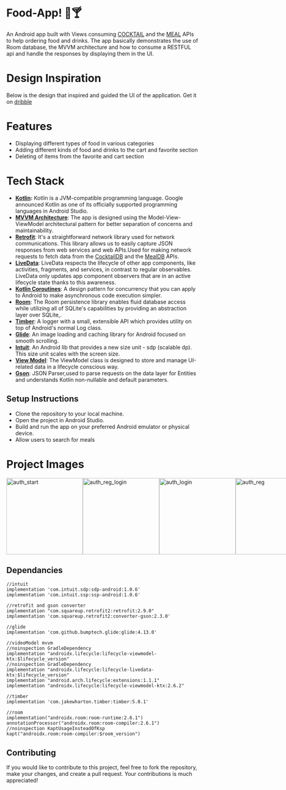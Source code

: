 # Food-App! 🍹🍸

An Android app built with Views consuming [COCKTAIL](https://www.thecocktaildb.com/) and the [MEAL](https://www.themealdb.com/) APIs to help ordering food and drinks. The app basically demonstrates the use of Room database, the MVVM architecture and how to consume a RESTFUL api and handle the responses by displaying them in the UI.

# Design Inspiration
Below is the design that inspired and guided the UI of the application. Get it on [dribble](https://dribbble.com/shots/21826039-Food-App-Design)

# Features
- Displaying different types of food in various categories
- Adding different kinds of food and drinks to the cart and favorite section
- Deleting of items from the favorite and cart section

# Tech Stack

- <b>[Kotlin](https://developer.android.com/kotlin):</b> Kotlin is a JVM-compatible programming language. Google announced Kotlin as one of its officially supported programming languages in Android Studio.
- <b>[MVVM Architecture](https://developer.android.com/topic/architecture)</b>: The app is designed using the Model-View-ViewModel architectural pattern for better separation of concerns and maintainability.
- <b>[Retrofit](https://square.github.io/retrofit/)</b>: It's a straightforward network library used for network communications. This library allows us to easily capture JSON responses from web services and web APIs.Used for making network requests to fetch data from the [CocktailDB](https://www.thecocktaildb.com/) and the [MealDB](https://www.themealdb.com/) APIs.
- <b>[LiveData](https://developer.android.com/topic/libraries/architecture/livedata)</b>: LiveData respects the lifecycle of other app components, like activities, fragments, and services, in contrast to regular observables. LiveData only updates app component observers that are in an active lifecycle state thanks to this awareness.
- <b>[Kotlin Coroutines](https://developer.android.com/kotlin/coroutines)</b>: A design pattern for concurrency that you can apply to Android to make asynchronous code execution simpler.
- <b>[Room](https://developer.android.com/training/data-storage/sqlite)</b>: The Room persistence library enables fluid database access while utilizing all of SQLite's capabilities by providing an abstraction layer over SQLite,.
- <b>[Timber](https://github.com/JakeWharton/timber)</b>: A logger with a small, extensible API which provides utility on top of Android's normal Log class.
- <b>[Glide](https://github.com/bumptech/glide)</b>: An image loading and caching library for Android focused on smooth scrolling.
- <b>[Intuit](https://github.com/intuit/sdp)</b>: An Android lib that provides a new size unit - sdp (scalable dp). This size unit scales with the screen size.
- <b>[View Model](https://github.com/bumptech/glide)</b>: The ViewModel class is designed to store and manage UI-related data in a lifecycle conscious way.
- <b>[Gson](https://github.com/square/retrofit/blob/master/retrofit-converters/gson/README.md)</b>: JSON Parser,used to parse requests on the data layer for Entities and understands Kotlin non-nullable and default parameters.
  

## Setup Instructions

- Clone the repository to your local machine.
- Open the project in Android Studio.
- Build and run the app on your preferred Android emulator or physical device.
- Allow users to search for meals

# Project Images
<div style="display:flex;">
    <img src="https://github.com/Dbriane208/FoodDeliveryApp/blob/main/Images/Home%20Screen.png" alt="auth_start" width="200"/>
    <img src="https://github.com/Dbriane208/FoodDeliveryApp/blob/main/Images/Favorites.png" alt="auth_reg_login" width="200"/>
    <img src="https://github.com/Dbriane208/FoodDeliveryApp/blob/main/Images/Search%20feature.png" alt="auth_login" width="200"/>
    <img src="https://github.com/Dbriane208/FoodDeliveryApp/blob/main/Images/Demo%201.png" alt="auth_reg" width="200">
</div>

  ## Dependancies
  
      
    //intuit
    implementation 'com.intuit.sdp:sdp-android:1.0.6'
    implementation 'com.intuit.ssp:ssp-android:1.0.6'

    //retrofit and gson converter
    implementation "com.squareup.retrofit2:retrofit:2.9.0"
    implementation 'com.squareup.retrofit2:converter-gson:2.3.0'

    //glide
    implementation 'com.github.bumptech.glide:glide:4.13.0'

    //videoModel mvvm
    //noinspection GradleDependency
    implementation "androidx.lifecycle:lifecycle-viewmodel-ktx:$lifecycle_version"
    //noinspection GradleDependency
    implementation "androidx.lifecycle:lifecycle-livedata-ktx:$lifecycle_version"
    implementation "android.arch.lifecycle:extensions:1.1.1"
    implementation "androidx.lifecycle:lifecycle-viewmodel-ktx:2.6.2"

    //timber
    implementation 'com.jakewharton.timber:timber:5.0.1'

    //room
    implementation("androidx.room:room-runtime:2.6.1")
    annotationProcessor("androidx.room:room-compiler:2.6.1")
    //noinspection KaptUsageInsteadOfKsp
    kapt("androidx.room:room-compiler:$room_version")
  
    
## Contributing
If you would like to contribute to this project, feel free to fork the repository, make your changes, and create a pull request. Your contributions is much appreciated!

